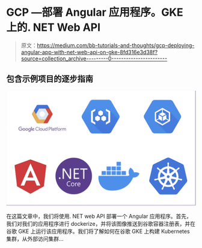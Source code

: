 # GCP —部署 Angular 应用程序。GKE 上的. NET Web API

> 原文：<https://medium.com/bb-tutorials-and-thoughts/gcp-deploying-angular-app-with-net-web-api-on-gke-8fd316e3d38f?source=collection_archive---------0----------------------->

## 包含示例项目的逐步指南

![](img/496f4d8084ee66706d12af2c6ed11906.png)

在这篇文章中，我们将使用. NET web API 部署一个 Angular 应用程序。首先，我们对我们的应用程序进行 dockerize，并将该图像推送到谷歌容器注册表，并在谷歌 GKE 上运行该应用程序。我们将了解如何在谷歌 GKE 上构建 Kubernetes 集群，从外部访问集群…